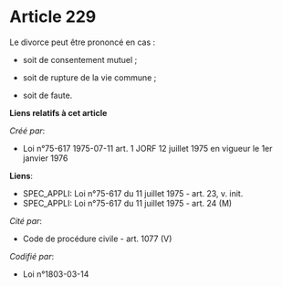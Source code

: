 # Article 229

Le divorce peut être prononcé en cas :

- soit de consentement mutuel ;

- soit de rupture de la vie commune ;

- soit de faute.

**Liens relatifs à cet article**

_Créé par_:

  - Loi n°75-617 1975-07-11 art. 1 JORF 12 juillet 1975 en vigueur le 1er janvier 1976

**Liens**:

  - SPEC_APPLI: Loi n°75-617 du 11 juillet 1975 - art. 23, v. init.
  - SPEC_APPLI: Loi n°75-617 du 11 juillet 1975 - art. 24 (M)

_Cité par_:

  - Code de procédure civile - art. 1077 (V)

_Codifié par_:

  - Loi n°1803-03-14
